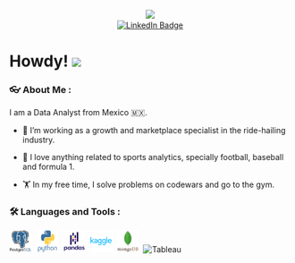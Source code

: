 <img src="https://komarev.com/ghpvc/?username=marcosend9&style=flat-square&color=blue" alt=""/>

<div id="header" align="center">
  <img src="https://media.giphy.com/media/nGMnDqebzDcfm/giphy.gif" width="150"/>
</div>

<div id="badges" align="center">
  <a href="https://www.linkedin.com/in/marcos-enrique-rubio/">
    <img src="https://img.shields.io/badge/LinkedIn-blue?style=for-the-badge&logo=linkedin&logoColor=white" alt="LinkedIn Badge"/>
  </a>
</div>

<h1>
  Howdy!
  <img src="https://media.giphy.com/media/Ww26UTo6jq36WnRl5l/giphy.gif" width="30px"/>
</h1>

### 👓 About Me :

I am a Data Analyst from Mexico 🇲🇽.

- :telescope:  I’m working as a growth and marketplace specialist in the ride-hailing industry.

- 🏈  I love anything related to sports analytics, specially football, baseball and formula 1.

- 🏋️  In my free time, I solve problems on codewars and go to the gym.

### :hammer_and_wrench: Languages and Tools :
<div>
   <img src="https://github.com/devicons/devicon/blob/master/icons/postgresql/postgresql-original-wordmark.svg" title="PostgreSQL" alt="PostgreSQL" width="40" height="40"/>&nbsp;
  <img src="https://github.com/devicons/devicon/blob/master/icons/python/python-original-wordmark.svg" title="Python" alt="Python" width="40" height="40"/>&nbsp;
  <img src="https://github.com/devicons/devicon/blob/master/icons/pandas/pandas-original-wordmark.svg" title="pandas" alt="pandas" width="40" height="40"/>&nbsp;
  <img src="https://github.com/devicons/devicon/blob/master/icons/kaggle/kaggle-original-wordmark.svg" title="kaggle" alt="kaggle" width="40" height="40"/>&nbsp;
  <img src="https://github.com/devicons/devicon/blob/master/icons/mongodb/mongodb-original-wordmark.svg" title="mongoDB" alt="mongoDB" width="40" height="40"/>&nbsp;
  <img src="https://user-images.githubusercontent.com/18670428/67620073-ca558e00-f7fa-11e9-9ea2-ed3a80c59210.png"  title="Tableau" alt="Tableau" width="40" height="40"/>
</div>



<!--
**marcosend9/marcosend9** is a ✨ _special_ ✨ repository because its `README.md` (this file) appears on your GitHub profile.

Here are some ideas to get you started:

- 🔭 I’m currently working on ...
- 🌱 I’m currently learning ...
- 👯 I’m looking to collaborate on ...
- 🤔 I’m looking for help with ...
- 💬 Ask me about ...
- 📫 How to reach me: ...
- 😄 Pronouns: ...
- ⚡ Fun fact: ...
-->
